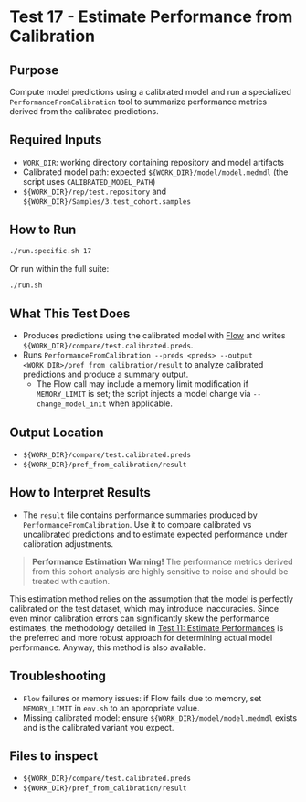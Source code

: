 # Test 17 - Estimate Performance from Calibration

## Purpose

Compute model predictions using a calibrated model and run a specialized `PerformanceFromCalibration` tool to summarize performance metrics derived from the calibrated predictions.

## Required Inputs

- `WORK_DIR`: working directory containing repository and model artifacts
- Calibrated model path: expected `${WORK_DIR}/model/model.medmdl` (the script uses `CALIBRATED_MODEL_PATH`)
- `${WORK_DIR}/rep/test.repository` and `${WORK_DIR}/Samples/3.test_cohort.samples`

## How to Run
```bash
./run.specific.sh 17
```
Or run within the full suite:
```bash
./run.sh
```

## What This Test Does

- Produces predictions using the calibrated model with [Flow](../../../Using%20the%20Flow%20App/index.md#predictingapplying-a-model) and writes `${WORK_DIR}/compare/test.calibrated.preds`.
- Runs `PerformanceFromCalibration --preds <preds> --output <WORK_DIR>/pref_from_calibration/result` to analyze calibrated predictions and produce a summary output.
    - The Flow call may include a memory limit modification if `MEMORY_LIMIT` is set; the script injects a model change via `--change_model_init` when applicable.

## Output Location

- `${WORK_DIR}/compare/test.calibrated.preds`
- `${WORK_DIR}/pref_from_calibration/result`

## How to Interpret Results

- The `result` file contains performance summaries produced by `PerformanceFromCalibration`. Use it to compare calibrated vs uncalibrated predictions and to estimate expected performance under calibration adjustments.

> **Performance Estimation Warning!** The performance metrics derived from this cohort analysis are highly sensitive to noise and should be treated with caution.

This estimation method relies on the assumption that the model is perfectly calibrated on the test dataset, which may introduce inaccuracies. Since even minor calibration errors can significantly skew the performance estimates, the methodology detailed in [Test 11: Estimate Performances](Test%2011%20-%20Estimate%20Performances.md) is the preferred and more robust approach for determining actual model performance. Anyway, this method is also available. 

## Troubleshooting

- `Flow` failures or memory issues: if Flow fails due to memory, set `MEMORY_LIMIT` in `env.sh` to an appropriate value.
- Missing calibrated model: ensure `${WORK_DIR}/model/model.medmdl` exists and is the calibrated variant you expect.

## Files to inspect

- `${WORK_DIR}/compare/test.calibrated.preds`
- `${WORK_DIR}/pref_from_calibration/result`
